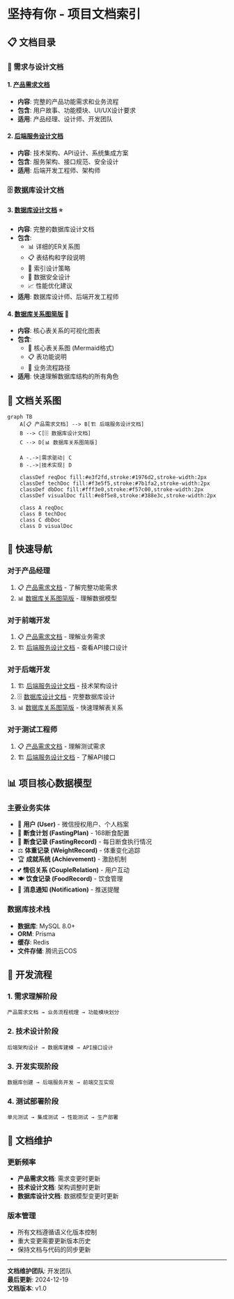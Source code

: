 # 坚持有你 - 项目文档索引

## 📋 文档目录

### 🎯 需求与设计文档

#### 1. [产品需求文档](./产品需求文档.md)

- **内容**: 完整的产品功能需求和业务流程
- **包含**: 用户故事、功能模块、UI/UX设计要求
- **适用**: 产品经理、设计师、开发团队

#### 2. [后端服务设计文档](./后端服务设计文档.md)

- **内容**: 技术架构、API设计、系统集成方案
- **包含**: 服务架构、接口规范、安全设计
- **适用**: 后端开发工程师、架构师

### 🗄️ 数据库设计文档

#### 3. [数据库设计文档](./数据库设计文档.md) ⭐

- **内容**: 完整的数据库设计文档
- **包含**:
  - 📊 详细的ER关系图
  - 📋 表结构和字段说明
  - 🚀 索引设计策略
  - 🔐 数据安全设计
  - 📈 性能优化建议
- **适用**: 数据库设计师、后端开发工程师

#### 4. [数据库关系图简版](./数据库关系图简版.md) 🎯

- **内容**: 核心表关系的可视化图表
- **包含**:
  - 🔗 核心表关系图 (Mermaid格式)
  - 📋 表功能说明
  - 🎯 业务流程路径
- **适用**: 快速理解数据库结构的所有角色

## 🔄 文档关系图

```mermaid
graph TB
    A[📋 产品需求文档] --> B[🏗️ 后端服务设计文档]
    B --> C[🗄️ 数据库设计文档]
    C --> D[📊 数据库关系图简版]

    A -.->|需求驱动| C
    B -.->|技术实现| D

    classDef reqDoc fill:#e3f2fd,stroke:#1976d2,stroke-width:2px
    classDef techDoc fill:#f3e5f5,stroke:#7b1fa2,stroke-width:2px
    classDef dbDoc fill:#fff3e0,stroke:#f57c00,stroke-width:2px
    classDef visualDoc fill:#e8f5e8,stroke:#388e3c,stroke-width:2px

    class A reqDoc
    class B techDoc
    class C dbDoc
    class D visualDoc
```

## 🎯 快速导航

### 对于产品经理

1. 📋 [产品需求文档](./产品需求文档.md) - 了解完整功能需求
2. 📊 [数据库关系图简版](./数据库关系图简版.md) - 理解数据模型

### 对于前端开发

1. 📋 [产品需求文档](./产品需求文档.md) - 理解业务需求
2. 🏗️ [后端服务设计文档](./后端服务设计文档.md) - 查看API接口设计

### 对于后端开发

1. 🏗️ [后端服务设计文档](./后端服务设计文档.md) - 技术架构设计
2. 🗄️ [数据库设计文档](./数据库设计文档.md) - 完整数据库设计
3. 📊 [数据库关系图简版](./数据库关系图简版.md) - 快速理解表关系

### 对于测试工程师

1. 📋 [产品需求文档](./产品需求文档.md) - 理解测试需求
2. 🏗️ [后端服务设计文档](./后端服务设计文档.md) - 了解API接口

## 📊 项目核心数据模型

### 主要业务实体

- 👤 **用户 (User)** - 微信授权用户、个人档案
- 📅 **断食计划 (FastingPlan)** - 168断食配置
- 📝 **断食记录 (FastingRecord)** - 每日断食执行情况
- ⚖️ **体重记录 (WeightRecord)** - 体重变化追踪
- 🏆 **成就系统 (Achievement)** - 激励机制
- 💕 **情侣关系 (CoupleRelation)** - 用户互动
- 🍽️ **饮食记录 (FoodRecord)** - 饮食管理
- 🔔 **消息通知 (Notification)** - 推送提醒

### 数据库技术栈

- **数据库**: MySQL 8.0+
- **ORM**: Prisma
- **缓存**: Redis
- **文件存储**: 腾讯云COS

## 🚀 开发流程

### 1. 需求理解阶段

```
产品需求文档 → 业务流程梳理 → 功能模块划分
```

### 2. 技术设计阶段

```
后端架构设计 → 数据库建模 → API接口设计
```

### 3. 开发实现阶段

```
数据库创建 → 后端服务开发 → 前端交互实现
```

### 4. 测试部署阶段

```
单元测试 → 集成测试 → 性能测试 → 生产部署
```

## 📝 文档维护

### 更新频率

- **产品需求文档**: 需求变更时更新
- **技术设计文档**: 架构调整时更新
- **数据库设计文档**: 数据模型变更时更新

### 版本管理

- 所有文档遵循语义化版本控制
- 重大变更需要更新版本历史
- 保持文档与代码的同步更新

---

**文档维护团队**: 开发团队  
**最后更新**: 2024-12-19  
**文档版本**: v1.0
